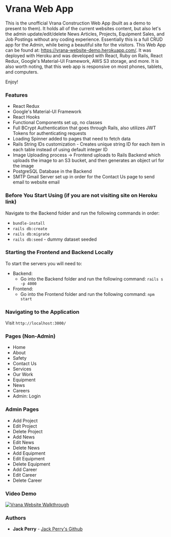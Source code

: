 
# Vrana Web App 
 
This is the unofficial Vrana Construction Web App (built as a demo to present to them). It holds all of the current websites content, but also let's the admin update/edit/delete News Articles, Projects, Equipment Sales, and Job Postings without any coding experience. Essentially this is a full CRUD app for the Admin, while being a beautiful site for the visitors. This Web App can be found at: https://vrana-website-demo.herokuapp.com/. It was deployed with Heroku and was developed with React, Ruby on Rails, React Redux, Google's Material-UI Framework, AWS S3 storage, and more. It is also worth noting, that this web app is responsive on most phones, tablets, and computers.

Enjoy!


### Features
- React Redux
- Google's Material-UI Framework
- React Hooks
- Functional Components set up, no classes
- Full BCrypt Authentication that goes through Rails, also utilizes JWT Tokens for authenticating requests
- Loading Spinner added to pages that need to fetch data
- Rails String IDs customization - Creates unique string ID for each item in each table instead of using default integer ID
- Image Uploading process -> Frontend uploads to Rails Backend which uploads the image to an S3 bucket, and then generates an object url for the image
- PostgreSQL Database in the Backend
- SMTP Gmail Server set up in order for the Contact Us page to send email to website email

### Before You Start Using (if you are not visiting site on Heroku link)

Navigate to the Backend folder and run the following commands in order:<br />
- `bundle-install`
- `rails db:create`
- `rails db:migrate`
- `rails db:seed` - dummy dataset seeded

### Starting the Frontend and Backend Locally

To start the servers you will need to:<br />
- Backend:
    - Go into the Backend folder and run the following command: `rails s -p 4000`<br />
- Frontend:
    - Go into the Frontend folder and run the following command: `npm start`

### Navigating to the Application

Visit `http://localhost:3000/`

### Pages (Non-Admin)

- Home
- About
- Safety
- Contact Us
- Services
- Our Work
- Equipment
- News
- Careers
- Admin: Login

### Admin Pages

- Add Project
- Edit Project
- Delete Project
- Add News
- Edit News
- Delete News
- Add Equipment
- Edit Equipment
- Delete Equipment
- Add Career
- Edit Career
- Delete Career

### Video Demo

[![Vrana Website Walkthrough](https://img.youtube.com/vi/oTsT9zg0lbA/0.jpg)](https://www.youtube.com/watch?v=oTsT9zg0lbA)

### Authors

* **Jack Perry**  - [Jack Perry's Github](https://github.com/japerry911)
